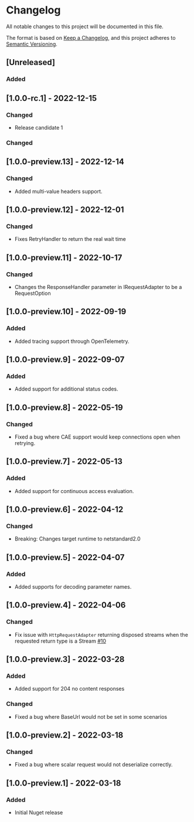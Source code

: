 # Changelog

All notable changes to this project will be documented in this file.

The format is based on [Keep a Changelog](https://keepachangelog.com/en/1.0.0/),
and this project adheres to [Semantic Versioning](https://semver.org/spec/v2.0.0.html).

## [Unreleased]

### Added

## [1.0.0-rc.1] - 2022-12-15

### Changed

- Release candidate 1

### Changed

## [1.0.0-preview.13] - 2022-12-14

### Changed

- Added multi-value headers support.

## [1.0.0-preview.12] - 2022-12-01

### Changed

- Fixes RetryHandler to return the real wait time

## [1.0.0-preview.11] - 2022-10-17

### Changed

- Changes the ResponseHandler parameter in IRequestAdapter to be a RequestOption

## [1.0.0-preview.10] - 2022-09-19

### Added

- Added tracing support through OpenTelemetry.

## [1.0.0-preview.9] - 2022-09-07

### Added

- Added support for additional status codes.

## [1.0.0-preview.8] - 2022-05-19

### Changed

- Fixed a bug where CAE support would keep connections open when retrying.

## [1.0.0-preview.7] - 2022-05-13

### Added

- Added support for continuous access evaluation.

## [1.0.0-preview.6] - 2022-04-12

### Changed

- Breaking: Changes target runtime to netstandard2.0

## [1.0.0-preview.5] - 2022-04-07

### Added

- Added supports for decoding parameter names.

## [1.0.0-preview.4] - 2022-04-06

### Changed

- Fix issue with `HttpRequestAdapter` returning disposed streams when the requested return type is a Stream [#10](https://github.com/microsoft/kiota-http-dotnet/issues/10)

## [1.0.0-preview.3] - 2022-03-28

### Added

- Added support for 204 no content responses

### Changed

- Fixed a bug where BaseUrl would not be set in some scenarios

## [1.0.0-preview.2] - 2022-03-18

### Changed

- Fixed a bug where scalar request would not deserialize correctly.

## [1.0.0-preview.1] - 2022-03-18

### Added

- Initial Nuget release
